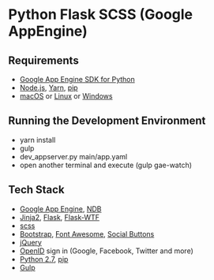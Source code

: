 # Python Flask SCSS (Google AppEngine)

## Requirements

- [Google App Engine SDK for Python][]
- [Node.js][], [Yarn][], [pip][]
- [macOS][] or [Linux][] or [Windows][]

## Running the Development Environment
- yarn install
- gulp
- dev_appserver.py main/app.yaml
- open another terminal and execute (gulp gae-watch)

## Tech Stack

- [Google App Engine][], [NDB][]
- [Jinja2][], [Flask][], [Flask-WTF][]
- [scss][]
- [Bootstrap][], [Font Awesome][], [Social Buttons][]
- [jQuery][]
- [OpenID][] sign in (Google, Facebook, Twitter and more)
- [Python 2.7][], [pip][]
- [Gulp][]

[bootstrap]: http://getbootstrap.com/
[documentation]: http://docs.gae-init.appspot.com
[feature list]: http://docs.gae-init.appspot.com/features/
[flask-wtf]: https://flask-wtf.readthedocs.org
[flask]: http://flask.pocoo.org/
[font awesome]: http://fortawesome.github.com/Font-Awesome/
[google app engine sdk for python]: https://developers.google.com/appengine/downloads
[google app engine]: https://developers.google.com/appengine/
[gulp]: http://gulpjs.com
[jinja2]: http://jinja.pocoo.org/docs/
[jquery]: https://jquery.com/
[scss]: https://sass-lang.com/guide
[linux]: http://www.ubuntu.com
[macos]: http://www.apple.com/macos/
[ndb]: https://developers.google.com/appengine/docs/python/ndb/
[node.js]: http://nodejs.org/
[openid]: http://en.wikipedia.org/wiki/OpenID
[pip]: http://www.pip-installer.org/
[python 2.7]: https://developers.google.com/appengine/docs/python/python27/using27
[social buttons]: http://lipis.github.io/bootstrap-social/
[windows]: http://windows.microsoft.com/
[yarn]: https://yarnpkg.com/

